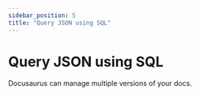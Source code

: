 ```yaml
---
sidebar_position: 5
title: "Query JSON using SQL"
---
```


# Query JSON using SQL

Docusaurus can manage multiple versions of your docs.